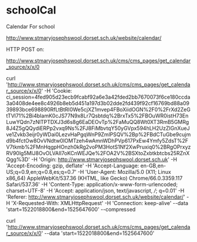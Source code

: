 # schoolCal
Calendar For school




http://www.stmaryjosephswool.dorset.sch.uk/website/calendar/


HTTP POST on:


http://www.stmaryjosephswool.dorset.sch.uk/cms/cms_pages/get_calendar_source/x/x/0

curl 'http://www.stmaryjosephswool.dorset.sch.uk/cms/cms_pages/get_calendar_source/x/x/0' -H 'Cookie: ci_session=4fed905d23ecb9fcabf92a6e3a42fded2bb7670073f6ce180ccda3a0408de4ee8c4926b8eb5d451a197d3b02dde2fd439f92cf16769bd88a0939893bce698890RfLtBtRI0We5cjXZ1mvep4FBoXiidOGN%2F0%2FrXd2ZeGtTVl71%2Bi4bIamK0cJS77N9x8Lr7Qsbtdq%2BrxTx5%2FBOuWR0istH73EnLuwYQdn7zNlTPTDXJ3d6s8g6EaDEOvTp%2FaMuQQ8Wt0XT3RmB5GMRg8J4Z5gQQydiERPp2vxq9Ns%2FJ8FiMbvtqY50yGVpx594hLH2UzZIGnXueJve1Zvkb3eijr0yWDai0LezvHaPgqWnP9ZmlPSQV%2Bp%2FBdCTuGbe9cujmd9b4fctOw8OvVNdtw0lOMTzeh4wAmnWDhPVp617PxEw4Ymfy5ZdsT%2FV7tkmb%2FMnHqgpHOnzh0kRg2voPM3HotS1Nf2XwPruxiq0%2BRgOPrxyzRV90lg5MlJ8OvOLVAII7oKCnWEJQe%2FOA2V%2BSXtoZxbtkbtcbs25RZnXQgg%3D' -H 'Origin: http://www.stmaryjosephswool.dorset.sch.uk' -H 'Accept-Encoding: gzip, deflate' -H 'Accept-Language: en-GB,en-US;q=0.9,en;q=0.8,es;q=0.7' -H 'User-Agent: Mozilla/5.0 (X11; Linux x86_64) AppleWebKit/537.36 (KHTML, like Gecko) Chrome/66.0.3359.117 Safari/537.36' -H 'Content-Type: application/x-www-form-urlencoded; charset=UTF-8' -H 'Accept: application/json, text/javascript, */*; q=0.01' -H 'Referer: http://www.stmaryjosephswool.dorset.sch.uk/website/calendar/' -H 'X-Requested-With: XMLHttpRequest' -H 'Connection: keep-alive' --data 'start=1522018800&end=1525647600' --compressed



curl 'http://www.stmaryjosephswool.dorset.sch.uk/cms/cms_pages/get_calendar_source/x/x/0' --data 'start=1522018800&end=1525647600' 




